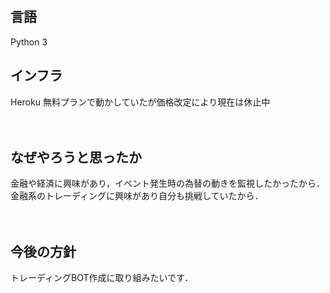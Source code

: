 　<h2>言語</h2>
 Python 3

<h2>インフラ</h2>
 Heroku
 無料プランで動かしていたが価格改定により現在は休止中

 　<h2>なぜやろうと思ったか</h2>
  金融や経済に興味があり，イベント発生時の為替の動きを監視したかったから．
  金融系のトレーディングに興味があり自分も挑戦していたから．

  　<h2>今後の方針</h2>
   トレーディングBOT作成に取り組みたいです．
